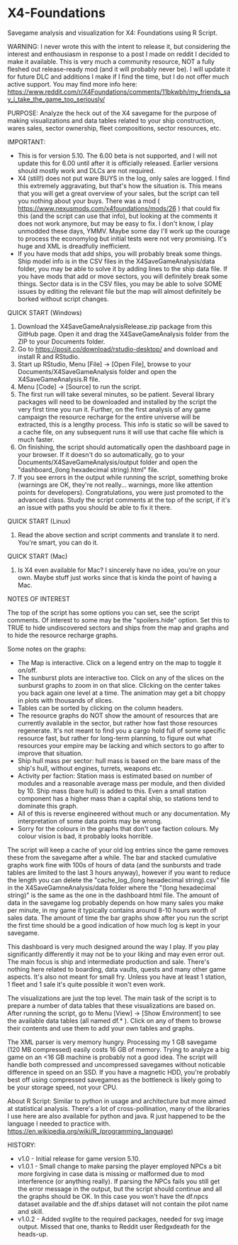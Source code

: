 # X4-Foundations
Savegame analysis and visualization for X4: Foundations using R Script.

WARNING:
I never wrote this with the intent to release it, but considering the interest and enthousiasm in response to a post I made on reddit I decided to make it available. This is very much a community resource, NOT a fully fleshed out release-ready mod (and it will probably never be). I will update it for future DLC and additions I make if I find the time, but I do not offer much active support. You may find more info here: https://www.reddit.com/r/X4Foundations/comments/11bkwbh/my_friends_say_i_take_the_game_too_seriously/

PURPOSE:
Analyze the heck out of the X4 savegame for the purpose of making visualizations and data tables related to your ship construction, wares sales, sector ownership, fleet compositions, sector resources, etc.

IMPORTANT:
- This is for version 5.10. The 6.00 beta is not supported, and I will not update this for 6.00 until after it is officially released. Earlier versions should mostly work and DLCs are not required.
- X4 (still!) does not put ware BUYS in the log, only sales are logged. I find this extremely aggravating, but that's how the situation is. This means that you will get a great overview of your sales, but the script can tell you nothing about your buys. There was a mod ( https://www.nexusmods.com/x4foundations/mods/26 ) that could fix this (and the script can use that info), but looking at the comments it does not work anymore, but may be easy to fix. I don't know, I play unmodded these days, YMMV. Maybe some day I'll work up the courage to process the economylog but initial tests were not very promising. It's huge and XML is dreadfully inefficient.
- If you have mods that add ships, you will probably break some things. Ship model info is in the CSV files in the X4SaveGameAnalysis/data folder, you may be able to solve it by adding lines to the ship data file. If you have mods that add or move sectors, you will definitely break some things. Sector data is in the CSV files, you may be able to solve SOME issues by editing the relevant file but the map will almost definitely be borked without script changes.

QUICK START (Windows)
1. Download the X4SaveGameAnalysisRelease.zip package from this GitHub page. Open it and drag the X4SaveGameAnalysis folder from the ZIP to your Documents folder.
2. Go to https://posit.co/download/rstudio-desktop/ and download and install R and RStudio.
3. Start up RStudio, Menu [File] -> [Open File], browse to your Documents/X4SaveGameAnalysis folder and open the X4SaveGameAnalysis.R file.
4. Menu [Code] -> [Source] to run the script.
5. The first run will take several minutes, so be patient. Several library packages will need to be downloaded and installed by the script the very first time you run it. Further, on the first analysis of any game campaign the resource recharge for the entire universe will be extracted, this is a lengthy process. This info is static so will be saved to a cache file, on any subsequent runs it will use that cache file which is much faster.
6. On finishing, the script should automatically open the dashboard page in your browser. If it doesn't do so automatically, go to your Documents/X4SaveGameAnalysis/output folder and open the "dashboard_(long hexadecimal string).html" file.
7. If you see errors in the output while running the script, something broke (warnings are OK, they're not really... warnings, more like attention points for developers). Congratulations, you were just promoted to the advanced class. Study the script comments at the top of the script, if it's an issue with paths you should be able to fix it there.

QUICK START (Linux)
1. Read the above section and script comments and translate it to nerd. You're smart, you can do it.

QUICK START (Mac)
1. Is X4 even available for Mac? I sincerely have no idea, you're on your own. Maybe stuff just works since that is kinda the point of having a Mac.


NOTES OF INTEREST

The top of the script has some options you can set, see the script comments. Of interest to some may be the "spoilers.hide" option. Set this to TRUE to hide undiscovered sectors and ships from the map and graphs and to hide the resource recharge graphs.

Some notes on the graphs:
- The Map is interactive. Click on a legend entry on the map to toggle it on/off.
- The sunburst plots are interactive too. Click on any of the slices on the sunburst graphs to zoom in on that slice. Clicking on the center takes you back again one level at a time. The animation may get a bit choppy in plots with thousands of slices.
- Tables can be sorted by clicking on the column headers.
- The resource graphs do NOT show the amount of resources that are currently available in the sector, but rather how fast those resources regenerate. It's not meant to find you a cargo hold full of some specific resource fast, but rather for long-term planning, to figure out what resources your empire may be lacking and which sectors to go after to improve that situation.
- Ship hull mass per sector: hull mass is based on the bare mass of the ship's hull, without engines, turrets, weapons etc.
- Activity per faction: Station mass is estimated based on number of modules and a reasonable average mass per module, and then divided by 10. Ship mass (bare hull) is added to this. Even a small station component has a higher mass than a capital ship, so stations tend to dominate this graph.
- All of this is reverse engineered without much or any documentation. My interpretation of some data points may be wrong.
- Sorry for the colours in the graphs that don't use faction colours. My colour vision is bad, it probably looks horrible.

The script will keep a cache of your old log entries since the game removes these from the savegame after a while. The bar and stacked cumulative graphs work fine with 100s of hours of data (and the sunbursts and trade tables are limited to the last 3 hours anyway), however if you want to reduce the length you can delete the "cache_log_(long hexadecimal string).csv" file in the X4SaveGamneAnalysis/data folder where the "(long hexadecimal string)" is the same as the one in the dashboard html file. The amount of data in the savegame log probably depends on how many sales you make per minute, in my game it typically contains around 8-10 hours worth of sales data. The amount of time the bar graphs show after you run the script the first time should be a good indication of how much log is kept in your savegame.

This dashboard is very much designed around the way I play. If you play significantly differently it may not be to your liking and may even error out. The main focus is ship and intermediate production and sale. There's nothing here related to boarding, data vaults, quests and many other game aspects. It's also not meant for small fry. Unless you have at least 1 station, 1 fleet and 1 sale it's quite possible it won't even work.

The visualizations are just the top level. The main task of the script is to prepare a number of data tables that these visualizations are based on. After running the script, go to Menu [View] -> [Show Environment] to see the available data tables (all named df.* ). Click on any of them to browse their contents and use them to add your own tables and graphs.

The XML parser is very memory hungry. Processing my 1 GB savegame (120 MB compressed) easily costs 16 GB of memory. Trying to analyze a big game on an <16 GB machine is probably not a good idea. The script will handle both compressed and uncompressed savegames without noticable difference in speed on an SSD. If you have a magnetic HDD, you're probably best off using compressed savegames as the bottleneck is likely going to be your storage speed, not your CPU.

About R Script: Similar to python in usage and architecture but more aimed at statistical analysis. There's a lot of cross-pollination, many of the libraries I use here are also available for python and java. R just happened to be the language I needed to practice with. https://en.wikipedia.org/wiki/R_(programming_language)


HISTORY:
- v1.0 - Initial release for game version 5.10.
- v1.0.1 - Small change to make parsing the player employed NPCs a bit more forgiving in case data is missing or malformed due to mod interference (or anything really). If parsing the NPCs fails you still get the error message in the output, but the script should continue and all the graphs should be OK. In this case you won't have the df.npcs dataset available and the df.ships dataset will not contain the pilot name and skill.
- v1.0.2 - Added svglite to the required packages, needed for svg image output. Missed that one, thanks to Reddit user Redgxdeath for the heads-up.

